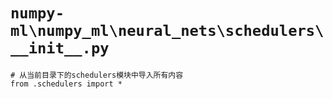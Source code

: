 # `numpy-ml\numpy_ml\neural_nets\schedulers\__init__.py`

```
# 从当前目录下的schedulers模块中导入所有内容
from .schedulers import *
```